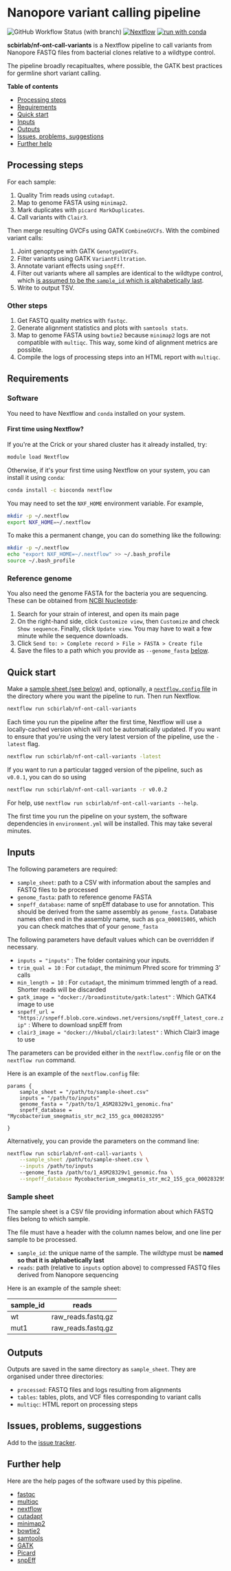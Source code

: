 # Nanopore variant calling pipeline

![GitHub Workflow Status (with branch)](https://img.shields.io/github/actions/workflow/status/scbirlab/nf-ont-call-variants/nf-test.yml)
[![Nextflow](https://img.shields.io/badge/nextflow%20DSL2-%E2%89%A523.10.0-23aa62.svg)](https://www.nextflow.io/)
[![run with conda](https://img.shields.io/badge/run%20with-conda-3EB049?labelColor=000000&logo=anaconda)](https://docs.conda.io/en/latest/)

**scbirlab/nf-ont-call-variants** is a Nextflow pipeline to call variants from Nanopore FASTQ files from bacterial clones relative to a wildtype control.

The pipeline broadly recapitualtes, where possible, the GATK best practices for germline short variant calling. 

**Table of contents**

- [Processing steps](#processing-steps)
- [Requirements](#requirements)
- [Quick start](#quick-start)
- [Inputs](#inputs)
- [Outputs](#outputs)
- [Issues, problems, suggestions](#issues-problems-suggestions)
- [Further help](#further-help)

## Processing steps

For each sample:

1. Quality Trim reads using `cutadapt`. 
2. Map to genome FASTA using `minimap2`.
3. Mark duplicates with `picard MarkDuplicates`.
4. Call variants with `Clair3`.

Then merge resulting GVCFs using GATK `CombineGVCFs`. With the combined variant calls:

1. Joint genoptype with GATK `GenotypeGVCFs`.
2. Filter variants using GATK `VariantFiltration`.
3. Annotate variant effects using `snpEff`.
4. Filter out variants where all samples are identical to the wildtype control, which [is assumed to be the `sample_id` which is alphabetically last](#sample-sheet).
5. Write to output TSV.

### Other steps

1. Get FASTQ quality metrics with `fastqc`.
2. Generate alignment statistics and plots with `samtools stats`.
2. Map to genome FASTA using `bowtie2` because `minimap2` logs are not compatible with `multiqc`. This way, some kind of alignment metrics are possible.
3. Compile the logs of processing steps into an HTML report with `multiqc`.

## Requirements

### Software

You need to have Nextflow and `conda` installed on your system.

#### First time using Nextflow?

If you're at the Crick or your shared cluster has it already installed, try:

```bash
module load Nextflow
```

Otherwise, if it's your first time using Nextflow on your system, you can install it using `conda`:

```bash
conda install -c bioconda nextflow 
```

You may need to set the `NXF_HOME` environment variable. For example,

```bash
mkdir -p ~/.nextflow
export NXF_HOME=~/.nextflow
```

To make this a permanent change, you can do something like the following:

```bash
mkdir -p ~/.nextflow
echo "export NXF_HOME=~/.nextflow" >> ~/.bash_profile
source ~/.bash_profile
```

### Reference genome

You also need the genome FASTA for the bacteria you are sequencing. These can be obtained from [NCBI Nucleotide](https://www.ncbi.nlm.nih.gov/nuccore/):

1. Search for your strain of interest, and open its main page
2. On the right-hand side, click `Customize view`, then `Customize` and check `Show sequence`. Finally, click `Update view`. You may have to wait a few minute while the sequence downloads.
3. Click `Send to: > Complete record > File > FASTA > Create file`
4. Save the files to a path which you provide as `--genome_fasta` [below](#inputs).

## Quick start

Make a [sample sheet (see below)](#sample-sheet) and, optionally, a [`nextflow.config` file](#inputs) in the directory where you want the pipeline to run. Then run Nextflow.

```bash 
nextflow run scbirlab/nf-ont-call-variants
```

Each time you run the pipeline after the first time, Nextflow will use a locally-cached version which will not be automatically updated. If you want to ensure that you're using the very latest version of the pipeline, use the `-latest` flag.

```bash 
nextflow run scbirlab/nf-ont-call-variants -latest
```
If you want to run a particular tagged version of the pipeline, such as `v0.0.1`, you can do so using

```bash 
nextflow run scbirlab/nf-ont-call-variants -r v0.0.2
```

For help, use `nextflow run scbirlab/nf-ont-call-variants --help`.

The first time you run the pipeline on your system, the software dependencies in `environment.yml` will be installed. This may take several minutes.

## Inputs

The following parameters are required:

- `sample_sheet`: path to a CSV with information about the samples and FASTQ files to be processed
- `genome_fasta`: path to reference genome FASTA
- `snpeff_database`: name of snpEff database to use for annotation. This should be derived from the same assembly as `genome_fasta`. Database names often end in the assembly name, such as `gca_000015005`, which you can check matches that of your `genome_fasta`

The following parameters have default values which can be overridden if necessary.

- `inputs = "inputs"` : The folder containing your inputs.
- `trim_qual = 10` : For `cutadapt`, the minimum Phred score for trimming 3' calls
- `min_length = 10` : For `cutadapt`, the minimum trimmed length of a read. Shorter reads will be discarded
- `gatk_image = "docker://broadinstitute/gatk:latest"` : Which GATK4 image to use
- `snpeff_url = "https://snpeff.blob.core.windows.net/versions/snpEff_latest_core.zip"` : Where to download snpEff from
- `clair3_image = "docker://hkubal/clair3:latest"` : Which Clair3 image to use

The parameters can be provided either in the `nextflow.config` file or on the `nextflow run` command.

Here is an example of the `nextflow.config` file:

```nextflow
params {
    sample_sheet = "/path/to/sample-sheet.csv"
    inputs = "/path/to/inputs"
    genome_fasta = "/path/to/1_ASM28329v1_genomic.fna"
    snpeff_database = "Mycobacterium_smegmatis_str_mc2_155_gca_000283295"

}
```

Alternatively, you can provide the parameters on the command line:

```bash
nextflow run scbirlab/nf-ont-call-variants \
    --sample_sheet /path/to/sample-sheet.csv \
    --inputs /path/to/inputs
    --genome_fasta /path/to/1_ASM28329v1_genomic.fna \
    --snpeff_database Mycobacterium_smegmatis_str_mc2_155_gca_000283295
``` 

### Sample sheet

The sample sheet is a CSV file providing information about which FASTQ files belong to which sample.

The file must have a header with the column names below, and one line per sample to be processed.

- `sample_id`: the unique name of the sample. The wildtype must be **named so that it is alphabetically last**
- `reads`: path (relative to `inputs` option above) to compressed FASTQ files derived from Nanopore sequencing

Here is an example of the sample sheet:

| sample_id | reads                |
| --------- | -------------------- | 
| wt        | raw_reads.fastq.gz   | 
| mut1      | raw_reads.fastq.gz   | 

## Outputs

Outputs are saved in the same directory as `sample_sheet`. They are organised under three directories:

- `processed`: FASTQ files and logs resulting from alignments
- `tables`: tables, plots, and VCF files corresponding to variant calls
- `multiqc`: HTML report on processing steps

## Issues, problems, suggestions

Add to the [issue tracker](https://www.github.com/scbirlab/nf-ont-call-variants/issues).

## Further help

Here are the help pages of the software used by this pipeline.

- [fastqc](https://www.bioinformatics.babraham.ac.uk/projects/fastqc/)
- [multiqc](https://multiqc.info/)
- [nextflow](https://www.nextflow.io/docs/latest/index.html)
- [cutadapt](https://cutadapt.readthedocs.io/en/stable/index.html)
- [minimap2](https://lh3.github.io/minimap2/minimap2.html)
- [bowtie2](https://bowtie-bio.sourceforge.net/bowtie2/manual.shtml)
- [samtools](http://www.htslib.org/doc/samtools.html)
- [GATK](https://gatk.broadinstitute.org/hc/en-us)
- [Picard](https://broadinstitute.github.io/picard/)
- [snpEff](https://pcingola.github.io/SnpEff/)